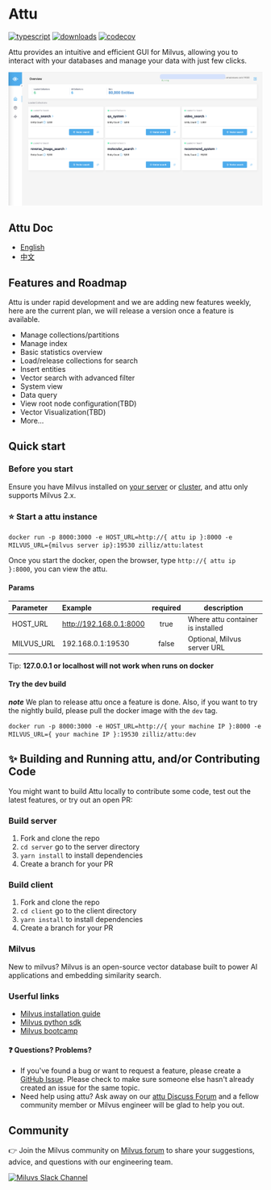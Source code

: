 # Attu

[![typescript](https://badges.aleen42.com/src/typescript.svg)](https://badges.aleen42.com/src/typescript.svg)
[![downloads](https://img.shields.io/docker/pulls/zilliz/attu)](https://img.shields.io/docker/pulls/zilliz/attu)
[![codecov](https://codecov.io/gh/zilliztech/attu/branch/main/graph/badge.svg?token=jvIEVF9IwW)](https://codecov.io/gh/zilliztech/attu)

Attu provides an intuitive and efficient GUI for Milvus, allowing you to interact with your databases and manage your data with just few clicks.

<img src="./.github/images/screenshot.png" alt="attu" />

## Attu Doc

- [English](./doc/en.md)
- [中文](./doc/zh-cn.md)

## Features and Roadmap

Attu is under rapid development and we are adding new features weekly, here are the current plan, we will release a version once a feature is available.

- Manage collections/partitions
- Manage index
- Basic statistics overview
- Load/release collections for search
- Insert entities
- Vector search with advanced filter
- System view
- Data query
- View root node configuration(TBD)
- Vector Visualization(TBD)
- More...

## Quick start

### Before you start

Ensure you have Milvus installed on [your server](https://milvus.io/docs/install_standalone-docker.md) or [cluster](https://milvus.io/docs/install_cluster-docker.md), and attu only supports Milvus 2.x.

### ⭐️ Start a attu instance

```code
docker run -p 8000:3000 -e HOST_URL=http://{ attu ip }:8000 -e MILVUS_URL={milvus server ip}:19530 zilliz/attu:latest
```

Once you start the docker, open the browser, type `http://{ attu ip }:8000`, you can view the attu.

#### Params

| Parameter  | Example                 | required | description                       |
| :--------- | :---------------------- | :------: | --------------------------------- |
| HOST_URL   | http://192.168.0.1:8000 |   true   | Where attu container is installed |
| MILVUS_URL | 192.168.0.1:19530       |  false   | Optional, Milvus server URL       |

Tip: **127.0.0.1 or localhost will not work when runs on docker**

#### Try the dev build

**_note_** We plan to release attu once a feature is done. Also, if you want to try the nightly build, please pull the docker image with the `dev` tag.

```code
docker run -p 8000:3000 -e HOST_URL=http://{ your machine IP }:8000 -e MILVUS_URL={ your machine IP }:19530 zilliz/attu:dev
```

## ✨ Building and Running attu, and/or Contributing Code

You might want to build Attu locally to contribute some code, test out the latest features, or try
out an open PR:

### Build server

1. Fork and clone the repo
2. `cd server` go to the server directory
3. `yarn install` to install dependencies
4. Create a branch for your PR

### Build client

1. Fork and clone the repo
2. `cd client` go to the client directory
3. `yarn install` to install dependencies
4. Create a branch for your PR

### Milvus

New to milvus? Milvus is an open-source vector database built to power AI applications and embedding similarity search.

### Userful links

- [Milvus installation guide](https://milvus.io/docs/v2.0.0/install_standalone-docker.md)
- [Milvus python sdk](https://milvus.io/docs/v2.0.0/explore_pymilvus.md)
- [Milvus bootcamp](https://milvus.io/bootcamp)

#### ❓ Questions? Problems?

- If you've found a bug or want to request a feature, please create a [GitHub Issue](https://github.com/zilliztech/attu/issues/new/choose).
  Please check to make sure someone else hasn't already created an issue for the same topic.
- Need help using attu? Ask away on our [attu Discuss Forum](https://github.com/zilliztech/attu/discussions) and a fellow community member or
  Milvus engineer will be glad to help you out.

[milvus-doc]: https://milvus.io/docs/home

## Community

👉 Join the Milvus community on [Milvus forum](https://join.slack.com/t/milvusio/shared_invite/zt-e0u4qu3k-bI2GDNys3ZqX1YCJ9OM~GQ) to share your suggestions, advice, and questions with our engineering team.

<a href="https://join.slack.com/t/milvusio/shared_invite/zt-e0u4qu3k-bI2GDNys3ZqX1YCJ9OM~GQ">
    <img src="https://camo.githubusercontent.com/fa0663f8947e22e589e75ebbc84f0a835191d3ddab9a3a0f1dd054ef18eabbaa/68747470733a2f2f7a696c6c697a2d636d732e73332e75732d776573742d322e616d617a6f6e6177732e636f6d2f726561646d655f736c61636b5f346130376334633932662e706e67" alt="Miluvs Slack Channel"  height="150" width="500">
</a>
